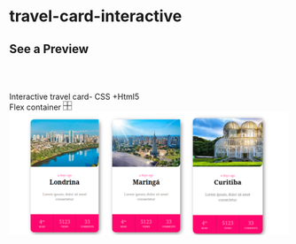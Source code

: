 # travel-card-interactive
<h2> See a Preview</h2>

<br>
<br>
<p> Interactive travel card- CSS +Html5 <br> 
Flex container
<svg xmlns="http://www.w3.org/2000/svg" width="16" height="16" fill="currentColor" class="bi bi-border-inner" viewBox="0 0 16 16">
  <path d="M.969 0H0v.969h.5V1h.469V.969H1V.5H.969V0zm.937 1h.938V0h-.938v1zm1.875 0h.938V0H3.78v1zm1.875 0h.938V0h-.938v1z"/>
  <path d="M8.5 7.5H16v1H8.5V16h-1V8.5H0v-1h7.5V0h1v7.5z"/>
  <path d="M9.406 1h.938V0h-.938v1zm1.875 0h.938V0h-.938v1zm1.875 0h.938V0h-.938v1zm1.875 0h.469V.969h.5V0h-.969v.5H15v.469h.031V1zM1 2.844v-.938H0v.938h1zm14-.938v.938h1v-.938h-1zM1 4.719V3.78H0v.938h1zm14-.938v.938h1V3.78h-1zM1 6.594v-.938H0v.938h1zm14-.938v.938h1v-.938h-1zM0 9.406v.938h1v-.938H0zm16 .938v-.938h-1v.938h1zm-16 .937v.938h1v-.938H0zm16 .938v-.938h-1v.938h1zm-16 .937v.938h1v-.938H0zm16 .938v-.938h-1v.938h1zM0 16h.969v-.5H1v-.469H.969V15H.5v.031H0V16zm1.906 0h.938v-1h-.938v1zm1.875 0h.938v-1H3.78v1zm1.875 0h.938v-1h-.938v1zm3.75 0h.938v-1h-.938v1zm1.875 0h.938v-1h-.938v1zm1.875 0h.938v-1h-.938v1zm1.875-.5v.5H16v-.969h-.5V15h-.469v.031H15v.469h.031z"/>
</svg>
<img src="preview.png">